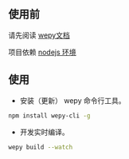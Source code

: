 ## 使用前

请先阅读 [wepy文档](https://wepyjs.github.io/wepy/)

项目依赖 [nodejs 环境](https://nodejs.org/en/)

## 使用

- 安装（更新） wepy 命令行工具。
```sh
npm install wepy-cli -g
```

- 开发实时编译。
```sh
wepy build --watch
```



